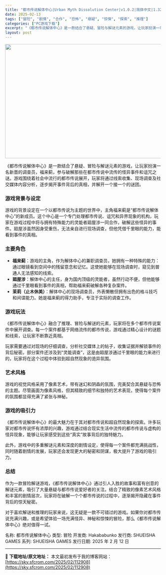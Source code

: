 ```yaml
---
title: "都市传说解体中心|Urban Myth Dissolution Center|v1.0.2|简体中文|1.32G"
date: 2025-02-13
tags: ["冒险", "剧情", "合作", "恐怖", "悬疑", "惊悚", "探索", "推理"]
categories: ["PC游戏下载"]
excerpt: "《都市传说解体中心》是一款结合了悬疑、冒险与解谜元素的游戏，让玩家扮演一名新晋的调查员，福来蓟，参与破解那些在都市传说中流传的怪异事件和诅咒之谜。游戏围绕着社会中流行的都市传说展开，玩家将通过线索收集、现场调查及社交媒体内容分析，逐步揭开事件背后的真相，并解开一个接一个的谜团。 游戏背景与设定 游戏&hellip;"
layout: post
---
```


<img class="aligncenter size-full wp-image-112909" src="https://sky.sfcrom.com/wp-content/uploads/2025/02/2025021315562355.webp" alt="" width="660" height="370" />

《都市传说解体中心》是一款结合了悬疑、冒险与解谜元素的游戏，让玩家扮演一名新晋的调查员，福来蓟，参与破解那些在都市传说中流传的怪异事件和诅咒之谜。游戏围绕着社会中流行的都市传说展开，玩家将通过线索收集、现场调查及社交媒体内容分析，逐步揭开事件背后的真相，并解开一个接一个的谜团。
<h3>游戏背景与设定</h3>
游戏的背景设定在一个以都市传说为主题的世界中，主角福来蓟是“都市传说解体中心”的新成员。这个中心是一个专门处理都市传说、诅咒和异界现象的机构，玩家在游戏过程中将与拥有特殊能力的灵能者廻屋涉一同合作，破解这些怪异的事件。廻屋涉虽然因身受重伤，无法亲自进行现场调查，但他凭借千里眼的能力，能看到事件的真相。
<h3>主要角色</h3>
<ul>
 	<li><strong>福来蓟</strong>：游戏的主角，作为解体中心的兼职调查员，她拥有一种特殊的能力：通过眼镜看到空间中的残留意念和记忆。这使她能够在现场调查时，窥见到普通人无法感知的线索。</li>
 	<li><strong>廻屋涉</strong>：解体中心的主任，身为国内顶级的灵能者，虽然行动不便，但他能够通过千里眼看到事件的真相，帮助福来蓟破解各种复杂案件。</li>
 	<li><strong>茉莉（止木休美）</strong>：解体中心的现场调查员，外表懒散但拥有出色的格斗技巧和间谍能力。她是福来蓟的得力助手，专注于实际的调查工作。</li>
</ul>
<h3>游戏玩法</h3>
《都市传说解体中心》融合了推理、冒险与解谜的元素，玩家将在多个都市传说案件中展开调查。每一个案件都基于网络流传的都市传说，游戏通过精心设计的谜题和线索，让玩家不断靠近真相。

玩家需要通过对现场的仔细调查，分析社交媒体上的帖子，收集证据并解锁事件的背后秘密。部分案件还涉及到“灵能调查”，这是由廻屋涉通过千里眼的能力来进行的，玩家将在这个过程中体验到超自然现象的诡异氛围。
<h3>艺术风格</h3>
游戏的视觉风格采用了像素艺术，带有迷幻和阴森的氛围，完美契合其悬疑与恐怖的主题。尽管画面为像素风格，但其精致的细节和独特的艺术表现，使得每个案件的氛围都显得充满了紧张与神秘。
<h3>游戏的吸引力</h3>
《都市传说解体中心》的最大魅力在于其对都市传说和超自然现象的探索。许多玩家对都市传说怀有浓厚的兴趣，游戏通过结合现实生活中流传的都市传说与虚构的怪异现象，能够让玩家感受到这些“真实”故事背后的独特魅力。

此外，游戏中的多重解谜元素和深度的剧情设定，使得每一个案件都充满挑战性，同时随着剧情的发展，玩家还会发现更大的秘密和阴谋，极大提升了游戏的吸引力。
<h3>总结</h3>
作为一款冒险解谜游戏，《都市传说解体中心》通过引人入胜的故事和富有创意的解谜元素，吸引了大量悬疑与都市传说爱好者的关注。结合了精致的像素艺术风格和丰富的剧情层次，玩家将在破解一个个都市传说的过程中，逐渐揭开隐藏在事件背后的惊天秘密。

对于喜欢解谜和推理的玩家来说，这无疑是一款不可错过的游戏。如果你对都市传说充满兴趣，或是希望体验一场充满怪异、神秘和惊悚的冒险，那么《都市传说解体中心》绝对值得一试。

名称: 都市传说解体中心
类型: 冒险
开发商: Hakababunko
发行商: SHUEISHA GAMES
系列: SHUEISHA GAMES
发行日期: 2025 年 2 月 12 日

---
📖 **下载地址/原文地址：** 本文最初发布于我的博客网站：[https://sky.sfcrom.com/2025/02/112908](https://sky.sfcrom.com/2025/02/112908)
